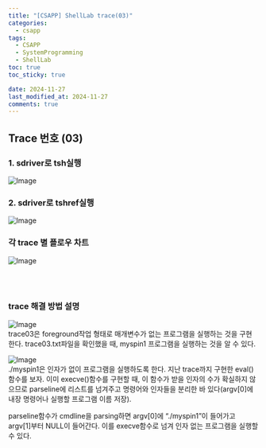```yaml
---
title: "[CSAPP] ShellLab trace(03)"
categories:
  - csapp
tags:
  - CSAPP
  - SystemProgramming
  - ShellLab
toc: true
toc_sticky: true

date: 2024-11-27
last_modified_at: 2024-11-27
comments: true
---
```






## Trace 번호 (03)

### 1. sdriver로 tsh실행
![Image](https://github.com/user-attachments/assets/6d871a25-939a-4f4e-be07-3f66f46d0681)

### 2. sdriver로 tshref실행
![Image](https://github.com/user-attachments/assets/66cc95b6-6769-4af9-8d0c-e529d1b757ad)


### 각 trace 별 플로우 차트
![Image](https://github.com/user-attachments/assets/3461f75a-8b5c-4b5c-846b-ae92c8255dfc)


<br><br>

### trace 해결 방법 설명
![Image](https://github.com/user-attachments/assets/d14c2a52-a305-40d9-91b0-287826b83b61)
<br>trace03은 foreground작업 형태로 매개변수가 없는 프로그램을 실행하는 것을 구현한다.
trace03.txt파일을 확인했을 때, myspin1 프로그램을 실행하는 것을 알 수 있다.


![Image](https://github.com/user-attachments/assets/f92741bd-06b7-484e-bc68-c0b69428236d)
<br>./myspin1은 인자가 없이 프로그램을 실행하도록 한다. 지난 trace까지 구현한 eval()함수를 보자.
이미 execve()함수를 구현할 때, 이 함수가 받을 인자의 수가 확실하지 않으므로 parseline에 리스트를 넘겨주고 명령어와 인자들을 분리한 바 있다(argv[0]에 내장 명령어나 실행할 프로그램 이름 저장).

parseline함수가 cmdline을 parsing하면 argv[0]에 “./myspin1”이 들어가고 argv[1]부터 NULL이 들어간다. 이를 execve함수로 넘겨 인자 없는 프로그램을 실행할 수 있다.